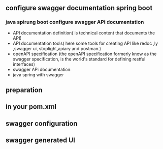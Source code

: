 ## configure swagger documentation spring boot 

### java spirung boot configure swagger APi documentation 
- API documentation definition( is technical content that documents the API)
- API documentation tools( here some tools for creating API like redoc ,ly ,swagger ui, stoplight,apiary and postman.)
- openAPI specification (the openAPI specification formerly know as the swagger specification, is the world's standard for defining restful interfaces)
- swagger APi documentation
- java spring with swagger 
## preparation
## in your pom.xml
## swagger configuration 
## swagger generated UI 
